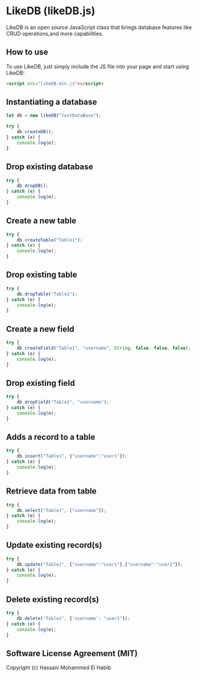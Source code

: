 # LikeDB (likeDB.js)

LikeDB is an open source JavaScript class that brings database features like CRUD operations,and more capabilities.

## How to use
To use LikeDB, just simply include the JS file into your page and start using LikeDB:

```html
<script src="likeDB.min.js"></script>
```

## Instantiating a database

```js
let db = new likeDB("testDataBase");

try {
    db.createDB();
} catch (e) {
    console.log(e);
}
```


## Drop existing database

```js
try {
    db.dropDB();
} catch (e) {
    console.log(e);
}
```


## Create a new table

```js
try {
    db.createTable("Table1");
} catch (e) {
    console.log(e);
}
```


## Drop existing table

```js
try {
    db.dropTable("Table1");
} catch (e) {
    console.log(e);
}
```


## Create a new field

```js
try {
    db.createField("Table1", "username", String, false, false, false);
} catch (e) {
    console.log(e);
}
```


## Drop existing field

```js
try {
    db.dropField("Table1", "username");
} catch (e) {
    console.log(e);
}
```


## Adds a record to a table

```js
try {
    db.insert("Table1", {"username":"user1"});
} catch (e) {
    console.log(e);
}
```


## Retrieve data from table

```js
try {
    db.select("Table1", ["username"]);
} catch (e) {
    console.log(e);
}
```


## Update existing record(s)

```js
try {
    db.update("Table1", {"username":"user1"},{"username":"user2"});
} catch (e) {
    console.log(e);
}
```


## Delete existing record(s)

```js
try {
    db.delete("Table1", {'username': "user2"});
} catch (e) {
    console.log(e);
}
```


## Software License Agreement (MIT)
Copyright (c) Hassani Mohammed El Habib
